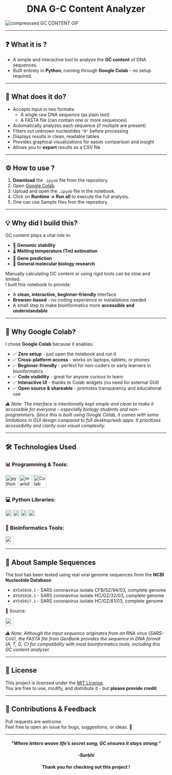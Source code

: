 <h1 align="center"> DNA G-C Content Analyzer </h1>
<p align="center">

  
![compresssed GC CONTENT GIF](https://github.com/user-attachments/assets/764d929e-b2a0-431a-8dff-8a068d006b98)

---

## ❓ What it is ?

- A simple and interactive tool to analyze the **GC content** of DNA sequences.
- Built entirely in **Python**, running through **Google Colab** - no setup required.
  
---

## 🤔 What does it do?

- Accepts input in two formats:
  - A single raw DNA sequence (as plain text)
  - A FASTA file (can contain one or more sequences)
- Automatically analyzes each sequence (if multiple are present)
- Filters out unknown nucleotides `"N"` before processing
- Displays results in clean, readable tables
- Provides graphical visualizations for easier comparison and insight
- Allows you to **export** results as a CSV file

---

## ⚙️ How to use ?

1. **Download** the `.ipynb` file from the repository.
2. Open [Google Colab](https://colab.research.google.com/)
3. Upload and open the `.ipynb` file in the notebook.
4. Click on **Runtime → Run all** to execute the full analysis.
5. One can use Sample files fron the repository.

---

## 💡 Why did I build this?

GC content plays a vital role in:
- 🔬 **Genomic stability**
- 🌡️ **Melting temperature (Tm) estimation**
- 🔎 **Gene prediction**
- 🔬 **General molecular biology research**

Manually calculating GC content or using rigid tools can be slow and limited.  
I built this notebook to provide:
- A **clean, interactive, beginner-friendly** interface  
- **Browser-based** - no coding experience or installations needed
- A small step to make bioinformatics more **accessible and understandable**

---

## 🚀 Why Google Colab?

I chose **Google Colab** because it enables:

- ✅ **Zero setup** - just open the notebook and run it
- ✅ **Cross-platform access** - works on laptops, tablets, or phones
- ✅ **Beginner-friendly** - perfect for non-coders or early learners in bioinformatics
- ✅ **Code visibility** - great for anyone curious to learn
- ✅ **Interactive UI** - thanks to Colab widgets (no need for external GUI)
- ✅ **Open source & shareable** - promotes transparency and educational use
  
 <i> ⚠️ Note: The interface is intentionally kept simple and clean to make it accessible for everyone - especially biology students and non-programmers. Since this is built using Google Colab, it comes with some limitations in GUI design compared to full desktop/web apps. It prioritizes accessibility and clarity over visual complexity. </i>

---

## 🛠️ Technologies Used

### 📊 Programming & Tools:

<p align="left">
  <img src="https://github.com/user-attachments/assets/433a444c-1b9c-4539-9fcd-b565aedf9aa9" alt="python" title="python" style="height: 40px;"/>
  <img src="https://github.com/user-attachments/assets/244358c1-ce41-496a-95fa-c4baca2301c2" alt="markdown" title="markdown" style="height: 40px;"/>
  <img src="https://github.com/user-attachments/assets/ac62d133-e81e-4d48-adfa-1388367ff322" alt="Colab" title="colab" style="height: 40px;"/>
</p>

### 💻 Python Libraries:

<p align="left">
  <img src="https://img.shields.io/badge/BIOPYTHON-blue?style=flat-square&logo=biopython&logoColor=white" alt="Biopython" title="Biopython" height="20"/>
  <img src="https://img.shields.io/badge/PANDAS-black?style=flat-square&logo=pandas&logoColor=white" alt="pandas" title="pandas" height="20"/>
  <img src="https://img.shields.io/badge/MATPLOTLIB-yellow?style=flat-square&logo=matplotlib&logoColor=white" alt="matplotlib" title="matplotlib" height="20"/>
  <img src="https://img.shields.io/badge/IPYWIDGETS-whited9ff33?style=flat-square&logo=ipywidgets" alt="ipywidgets" title="ipywidgets" height="20"/>
</p>

### 🔬 Bioinformatics Tools:

<p align="left">
  <img src="https://img.shields.io/badge/NCBI-red?style=flat-square&logo=NCBI&logoColor=white" alt="streamlit" title="ncbi" height="25"/>
</p>

---

## 📃 About Sample Sequences
The tool has been tested using real viral genome sequences from the **NCBI Nucleotide Database**:

- `AY545919.1` - SARS coronavirus isolate CFB/SZ/94/03, complete genome
- `AY545918.1` - SARS coronavirus isolate HC/GZ/32/03, complete genome
- `AY545917.1` - SARS coronavirus isolate HC/GZ/81/03, complete genome
  
📌 Source:
<p align="left">
<a href="https://www.ncbi.nlm.nih.gov/"><img src="https://img.shields.io/badge/NCBI-blue?style=plastic&logo=NCBI" alt="ncbi" height="25" /> </a>
</p>  
<i> ⚠️ Note: Although the input sequence originates from an RNA virus (SARS-CoV), the FASTA file from GenBank provides the sequence in DNA format (A, T, G, C) for compatibility with most bioinformatics tools, including this GC content analyzer. </i>

---

## 📜 License
This project is licensed under the [MIT License](https://github.com/Surbhi-CodeLab/DNA-G-C-Content-Analyzer/blob/main/LICENSE).  
You are free to use, modify, and distribute it - but **please provide credit**.

---

## 🙌 Contributions & Feedback

Pull requests are welcome.  
Feel free to open an issue for bugs, suggestions, or ideas. 🤝

---
<p>
<h4 align="center"><i> "Where letters weave life’s secret song, GC ensures it stays strong." </i> </h4>
  <h4 align="center"><i> -Surbhi </i></h4>
 <h4 align="center"> Thank you for checking out this project ! </h4>
</p>
